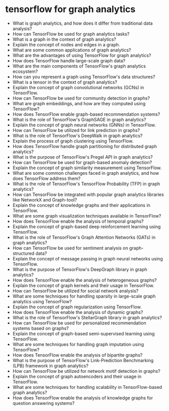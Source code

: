 # tensorflow for graph analytics

- What is graph analytics, and how does it differ from traditional data analysis?
- How can TensorFlow be used for graph analytics tasks?
- What is a graph in the context of graph analytics?
- Explain the concept of nodes and edges in a graph.
- What are some common applications of graph analytics?
- What are the advantages of using TensorFlow for graph analytics?
- How does TensorFlow handle large-scale graph data?
- What are the main components of TensorFlow's graph analytics ecosystem?
- How can you represent a graph using TensorFlow's data structures?
- What is a tensor in the context of graph analytics?
- Explain the concept of graph convolutional networks (GCNs) in TensorFlow.
- How can TensorFlow be used for community detection in graphs?
- What are graph embeddings, and how are they computed using TensorFlow?
- How does TensorFlow enable graph-based recommendation systems?
- What is the role of TensorFlow's GraphSAGE in graph analytics?
- Explain the concept of graph neural networks (GNNs) in TensorFlow.
- How can TensorFlow be utilized for link prediction in graphs?
- What is the role of TensorFlow's DeepWalk in graph analytics?
- Explain the process of graph clustering using TensorFlow.
- How does TensorFlow handle graph partitioning for distributed graph analytics?
- What is the purpose of TensorFlow's Pregel API in graph analytics?
- How can TensorFlow be used for graph-based anomaly detection?
- Explain the concept of graph similarity measurement using TensorFlow.
- What are some common challenges faced in graph analytics, and how does TensorFlow address them?
- What is the role of TensorFlow's TensorFlow Probability (TFP) in graph analytics?
- How can TensorFlow be integrated with popular graph analytics libraries like NetworkX and Graph-tool?
- Explain the concept of knowledge graphs and their applications in TensorFlow.
- What are some graph visualization techniques available in TensorFlow?
- How does TensorFlow enable the analysis of temporal graphs?
- Explain the concept of graph-based deep reinforcement learning using TensorFlow.
- What is the role of TensorFlow's Graph Attention Networks (GATs) in graph analytics?
- How can TensorFlow be used for sentiment analysis on graph-structured data?
- Explain the concept of message passing in graph neural networks using TensorFlow.
- What is the purpose of TensorFlow's DeepGraph library in graph analytics?
- How does TensorFlow enable the analysis of heterogeneous graphs?
- Explain the concept of graph kernels and their usage in TensorFlow.
- How can TensorFlow be utilized for social network analysis?
- What are some techniques for handling sparsity in large-scale graph analytics using TensorFlow?
- Explain the concept of graph regularization using TensorFlow.
- How does TensorFlow enable the analysis of dynamic graphs?
- What is the role of TensorFlow's StellarGraph library in graph analytics?
- How can TensorFlow be used for personalized recommendation systems based on graphs?
- Explain the concept of graph-based semi-supervised learning using TensorFlow.
- What are some techniques for handling graph imputation using TensorFlow?
- How does TensorFlow enable the analysis of bipartite graphs?
- What is the purpose of TensorFlow's Link-Prediction Benchmarking (LPB) framework in graph analytics?
- How can TensorFlow be utilized for network motif detection in graphs?
- Explain the concept of graph autoencoders and their usage in TensorFlow.
- What are some techniques for handling scalability in TensorFlow-based graph analytics?
- How does TensorFlow enable the analysis of knowledge graphs for question answering systems?